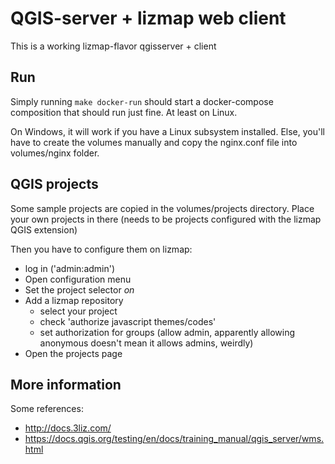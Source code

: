 # QGIS-server  + lizmap web client

This is a working lizmap-flavor qgisserver + client

## Run
Simply running `make docker-run` should start a docker-compose composition that should run just fine. At least on Linux.

On Windows, it will work if you have a Linux subsystem installed. Else, you'll have to create the volumes manually and copy the nginx.conf file into volumes/nginx folder.

## QGIS projects
Some sample projects are copied in the volumes/projects directory. Place your own projects in there (needs to be projects configured with the lizmap QGIS extension)

Then you have to configure them on lizmap:
* log in ('admin:admin')
* Open configuration menu
* Set the project selector *on*
* Add a lizmap repository
  * select your project
  * check 'authorize javascript themes/codes'
  * set authorization for groups (allow admin, apparently allowing anonymous doesn't mean it allows admins, weirdly)
* Open the projects page

## More information
Some references:
* http://docs.3liz.com/
* https://docs.qgis.org/testing/en/docs/training_manual/qgis_server/wms.html
